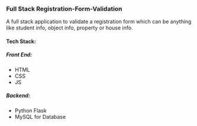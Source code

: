 ### Full Stack Registration-Form-Validation
A full stack application to validate a registration form which can be anything like student info, object info, property or house info.

#### Tech Stack: 
##### Front End: 
* HTML
* CSS
* JS
##### Backend: 
* Python Flask
* MySQL for Database

